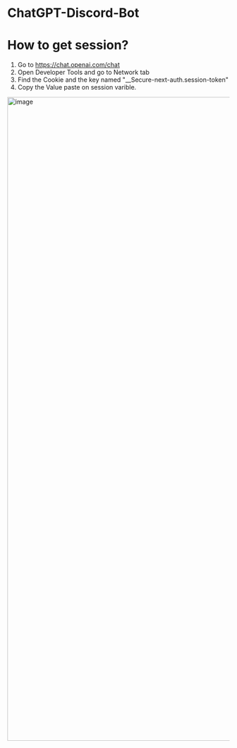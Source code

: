 # ChatGPT-Discord-Bot
# How to get session?
1. Go to https://chat.openai.com/chat
2. Open Developer Tools and go to Network tab
3. Find the Cookie and the key named "__Secure-next-auth.session-token"
4. Copy the Value paste on session varible.
<img width="1461" alt="image" src="https://user-images.githubusercontent.com/71870130/206116302-0fff1fd6-7e12-4be6-90a8-96727c464627.png">
